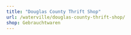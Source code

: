 ```yaml
---
title: "Douglas County Thrift Shop"
url: /waterville/douglas-county-thrift-shop/
shop: Gebrauchtwaren
---
```

